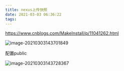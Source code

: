 ```yaml
---
title: nexus上传快照
date: 2021-03-03 06:36:22
tags:
---
```


https://www.cnblogs.com/MakeInstall/p/11041262.html



![image-20210303143701849](http://myapp.img.mykernel.cn/image-20210303143701849.png)

配置public

![image-20210303143728367](http://myapp.img.mykernel.cn/image-20210303143728367.png)